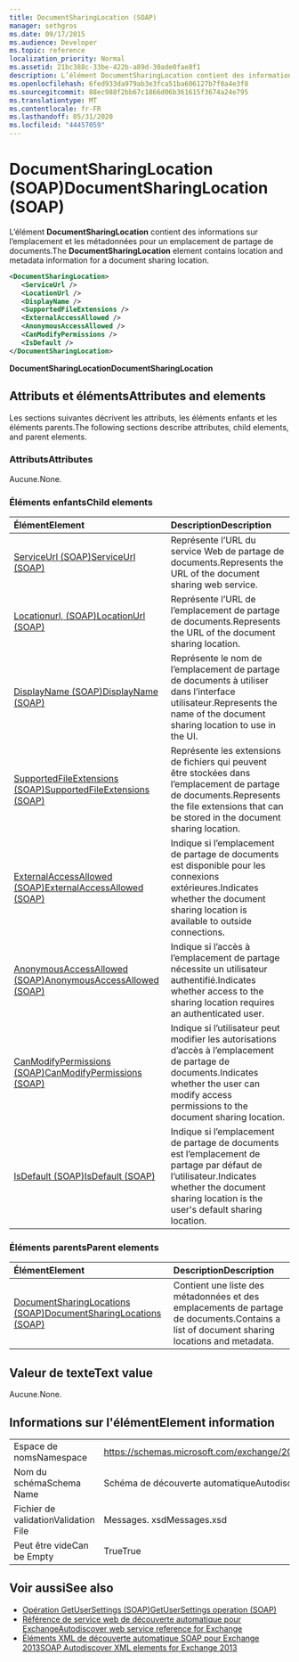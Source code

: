 ```yaml
---
title: DocumentSharingLocation (SOAP)
manager: sethgros
ms.date: 09/17/2015
ms.audience: Developer
ms.topic: reference
localization_priority: Normal
ms.assetid: 21bc388c-33be-422b-a89d-30ade0fae8f1
description: L’élément DocumentSharingLocation contient des informations sur l’emplacement et les métadonnées pour un emplacement de partage de documents.
ms.openlocfilehash: 6fed933da979ab3e3fca51ba606127b7f0a4e3f8
ms.sourcegitcommit: 88ec988f2bb67c1866d06b361615f3674a24e795
ms.translationtype: MT
ms.contentlocale: fr-FR
ms.lasthandoff: 05/31/2020
ms.locfileid: "44457059"
---
```

# <a name="documentsharinglocation-soap"></a><span data-ttu-id="06c4f-103">DocumentSharingLocation (SOAP)</span><span class="sxs-lookup"><span data-stu-id="06c4f-103">DocumentSharingLocation (SOAP)</span></span>

<span data-ttu-id="06c4f-104">L’élément **DocumentSharingLocation** contient des informations sur l’emplacement et les métadonnées pour un emplacement de partage de documents.</span><span class="sxs-lookup"><span data-stu-id="06c4f-104">The **DocumentSharingLocation** element contains location and metadata information for a document sharing location.</span></span> 
  
```XML
<DocumentSharingLocation>
   <ServiceUrl />
   <LocationUrl />
   <DisplayName />
   <SupportedFileExtensions />
   <ExternalAccessAllowed />
   <AnonymousAccessAllowed />
   <CanModifyPermissions />
   <IsDefault />
</DocumentSharingLocation>
```

 <span data-ttu-id="06c4f-105">**DocumentSharingLocation**</span><span class="sxs-lookup"><span data-stu-id="06c4f-105">**DocumentSharingLocation**</span></span>
## <a name="attributes-and-elements"></a><span data-ttu-id="06c4f-106">Attributs et éléments</span><span class="sxs-lookup"><span data-stu-id="06c4f-106">Attributes and elements</span></span>

<span data-ttu-id="06c4f-107">Les sections suivantes décrivent les attributs, les éléments enfants et les éléments parents.</span><span class="sxs-lookup"><span data-stu-id="06c4f-107">The following sections describe attributes, child elements, and parent elements.</span></span>
  
### <a name="attributes"></a><span data-ttu-id="06c4f-108">Attributs</span><span class="sxs-lookup"><span data-stu-id="06c4f-108">Attributes</span></span>

<span data-ttu-id="06c4f-109">Aucune.</span><span class="sxs-lookup"><span data-stu-id="06c4f-109">None.</span></span>
  
### <a name="child-elements"></a><span data-ttu-id="06c4f-110">Éléments enfants</span><span class="sxs-lookup"><span data-stu-id="06c4f-110">Child elements</span></span>

|<span data-ttu-id="06c4f-111">**Élément**</span><span class="sxs-lookup"><span data-stu-id="06c4f-111">**Element**</span></span>|<span data-ttu-id="06c4f-112">**Description**</span><span class="sxs-lookup"><span data-stu-id="06c4f-112">**Description**</span></span>|
|:-----|:-----|
|[<span data-ttu-id="06c4f-113">ServiceUrl (SOAP)</span><span class="sxs-lookup"><span data-stu-id="06c4f-113">ServiceUrl (SOAP)</span></span>](serviceurl-soap.md) <br/> |<span data-ttu-id="06c4f-114">Représente l’URL du service Web de partage de documents.</span><span class="sxs-lookup"><span data-stu-id="06c4f-114">Represents the URL of the document sharing web service.</span></span>  <br/> |
|[<span data-ttu-id="06c4f-115">Locationurl, (SOAP)</span><span class="sxs-lookup"><span data-stu-id="06c4f-115">LocationUrl (SOAP)</span></span>](locationurl-soap.md) <br/> |<span data-ttu-id="06c4f-116">Représente l’URL de l’emplacement de partage de documents.</span><span class="sxs-lookup"><span data-stu-id="06c4f-116">Represents the URL of the document sharing location.</span></span>  <br/> |
|[<span data-ttu-id="06c4f-117">DisplayName (SOAP)</span><span class="sxs-lookup"><span data-stu-id="06c4f-117">DisplayName (SOAP)</span></span>](displayname-soap.md) <br/> |<span data-ttu-id="06c4f-118">Représente le nom de l’emplacement de partage de documents à utiliser dans l’interface utilisateur.</span><span class="sxs-lookup"><span data-stu-id="06c4f-118">Represents the name of the document sharing location to use in the UI.</span></span>  <br/> |
|[<span data-ttu-id="06c4f-119">SupportedFileExtensions (SOAP)</span><span class="sxs-lookup"><span data-stu-id="06c4f-119">SupportedFileExtensions (SOAP)</span></span>](supportedfileextensions-soap.md) <br/> |<span data-ttu-id="06c4f-120">Représente les extensions de fichiers qui peuvent être stockées dans l’emplacement de partage de documents.</span><span class="sxs-lookup"><span data-stu-id="06c4f-120">Represents the file extensions that can be stored in the document sharing location.</span></span>  <br/> |
|[<span data-ttu-id="06c4f-121">ExternalAccessAllowed (SOAP)</span><span class="sxs-lookup"><span data-stu-id="06c4f-121">ExternalAccessAllowed (SOAP)</span></span>](externalaccessallowed-soap.md) <br/> |<span data-ttu-id="06c4f-122">Indique si l’emplacement de partage de documents est disponible pour les connexions extérieures.</span><span class="sxs-lookup"><span data-stu-id="06c4f-122">Indicates whether the document sharing location is available to outside connections.</span></span>  <br/> |
|[<span data-ttu-id="06c4f-123">AnonymousAccessAllowed (SOAP)</span><span class="sxs-lookup"><span data-stu-id="06c4f-123">AnonymousAccessAllowed (SOAP)</span></span>](anonymousaccessallowed-soap.md) <br/> |<span data-ttu-id="06c4f-124">Indique si l’accès à l’emplacement de partage nécessite un utilisateur authentifié.</span><span class="sxs-lookup"><span data-stu-id="06c4f-124">Indicates whether access to the sharing location requires an authenticated user.</span></span>  <br/> |
|[<span data-ttu-id="06c4f-125">CanModifyPermissions (SOAP)</span><span class="sxs-lookup"><span data-stu-id="06c4f-125">CanModifyPermissions (SOAP)</span></span>](canmodifypermissions-soap.md) <br/> |<span data-ttu-id="06c4f-126">Indique si l’utilisateur peut modifier les autorisations d’accès à l’emplacement de partage de documents.</span><span class="sxs-lookup"><span data-stu-id="06c4f-126">Indicates whether the user can modify access permissions to the document sharing location.</span></span>  <br/> |
|[<span data-ttu-id="06c4f-127">IsDefault (SOAP)</span><span class="sxs-lookup"><span data-stu-id="06c4f-127">IsDefault (SOAP)</span></span>](isdefault-soap.md) <br/> |<span data-ttu-id="06c4f-128">Indique si l’emplacement de partage de documents est l’emplacement de partage par défaut de l’utilisateur.</span><span class="sxs-lookup"><span data-stu-id="06c4f-128">Indicates whether the document sharing location is the user's default sharing location.</span></span>  <br/> |
   
### <a name="parent-elements"></a><span data-ttu-id="06c4f-129">Éléments parents</span><span class="sxs-lookup"><span data-stu-id="06c4f-129">Parent elements</span></span>

|<span data-ttu-id="06c4f-130">**Élément**</span><span class="sxs-lookup"><span data-stu-id="06c4f-130">**Element**</span></span>|<span data-ttu-id="06c4f-131">**Description**</span><span class="sxs-lookup"><span data-stu-id="06c4f-131">**Description**</span></span>|
|:-----|:-----|
|[<span data-ttu-id="06c4f-132">DocumentSharingLocations (SOAP)</span><span class="sxs-lookup"><span data-stu-id="06c4f-132">DocumentSharingLocations (SOAP)</span></span>](documentsharinglocations-soap.md) <br/> |<span data-ttu-id="06c4f-133">Contient une liste des métadonnées et des emplacements de partage de documents.</span><span class="sxs-lookup"><span data-stu-id="06c4f-133">Contains a list of document sharing locations and metadata.</span></span>  <br/> |
   
## <a name="text-value"></a><span data-ttu-id="06c4f-134">Valeur de texte</span><span class="sxs-lookup"><span data-stu-id="06c4f-134">Text value</span></span>

<span data-ttu-id="06c4f-135">Aucune.</span><span class="sxs-lookup"><span data-stu-id="06c4f-135">None.</span></span>
  
## <a name="element-information"></a><span data-ttu-id="06c4f-136">Informations sur l'élément</span><span class="sxs-lookup"><span data-stu-id="06c4f-136">Element information</span></span>

|||
|:-----|:-----|
|<span data-ttu-id="06c4f-137">Espace de noms</span><span class="sxs-lookup"><span data-stu-id="06c4f-137">Namespace</span></span>  <br/> |https://schemas.microsoft.com/exchange/2010/Autodiscover  <br/> |
|<span data-ttu-id="06c4f-138">Nom du schéma</span><span class="sxs-lookup"><span data-stu-id="06c4f-138">Schema Name</span></span>  <br/> |<span data-ttu-id="06c4f-139">Schéma de découverte automatique</span><span class="sxs-lookup"><span data-stu-id="06c4f-139">Autodiscover schema</span></span>  <br/> |
|<span data-ttu-id="06c4f-140">Fichier de validation</span><span class="sxs-lookup"><span data-stu-id="06c4f-140">Validation File</span></span>  <br/> |<span data-ttu-id="06c4f-141">Messages. xsd</span><span class="sxs-lookup"><span data-stu-id="06c4f-141">Messages.xsd</span></span>  <br/> |
|<span data-ttu-id="06c4f-142">Peut être vide</span><span class="sxs-lookup"><span data-stu-id="06c4f-142">Can be Empty</span></span>  <br/> |<span data-ttu-id="06c4f-143">True</span><span class="sxs-lookup"><span data-stu-id="06c4f-143">True</span></span>  <br/> |
   
## <a name="see-also"></a><span data-ttu-id="06c4f-144">Voir aussi</span><span class="sxs-lookup"><span data-stu-id="06c4f-144">See also</span></span>

- [<span data-ttu-id="06c4f-145">Opération GetUserSettings (SOAP)</span><span class="sxs-lookup"><span data-stu-id="06c4f-145">GetUserSettings operation (SOAP)</span></span>](getusersettings-operation-soap.md)
- [<span data-ttu-id="06c4f-146">Référence de service web de découverte automatique pour Exchange</span><span class="sxs-lookup"><span data-stu-id="06c4f-146">Autodiscover web service reference for Exchange</span></span>](autodiscover-web-service-reference-for-exchange.md)
- [<span data-ttu-id="06c4f-147">Éléments XML de découverte automatique SOAP pour Exchange 2013</span><span class="sxs-lookup"><span data-stu-id="06c4f-147">SOAP Autodiscover XML elements for Exchange 2013</span></span>](soap-autodiscover-xml-elements-for-exchange-2013.md)

